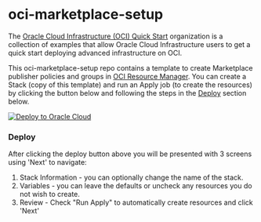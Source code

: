 # oci-marketplace-setup

The [Oracle Cloud Infrastructure (OCI) Quick Start](https://github.com/oracle-quickstart?q=oci-quickstart) organization is a collection of examples that allow Oracle Cloud Infrastructure users to get a quick start deploying advanced infrastructure on OCI.

This oci-marketplace-setup repo contains a template to create Marketplace publisher policies and groups in [OCI Resource Manager](https://docs.cloud.oracle.com/en-us/iaas/Content/ResourceManager/Concepts/resourcemanager.htm). You can create a Stack (copy of this template) and run an Apply job (to create the resources) by clicking the button below and following the steps in the [Deploy](#deploy) section below.

[![Deploy to Oracle Cloud](https://oci-resourcemanager-plugin.plugins.oci.oraclecloud.com/latest/deploy-to-oracle-cloud.svg)](https://cloud.oracle.com/resourcemanager/stacks/create?region=home&zipUrl=https://github.com/oracle-quickstart/oci-marketplace-setup/archive/main.zip)


### Deploy

After clicking the deploy button above you will be presented with 3 screens using 'Next' to navigate:

1. Stack Information - you can optionally change the name of the stack.
2. Variables - you can leave the defaults or uncheck any resources you do not wish to create.
3. Review - Check "Run Apply" to automatically create resources and click 'Next'

